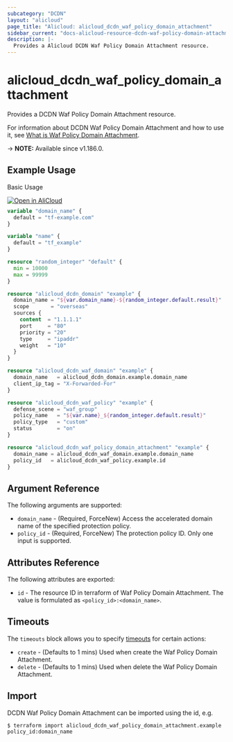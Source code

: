 ```yaml
---
subcategory: "DCDN"
layout: "alicloud"
page_title: "Alicloud: alicloud_dcdn_waf_policy_domain_attachment"
sidebar_current: "docs-alicloud-resource-dcdn-waf-policy-domain-attachment"
description: |-
  Provides a Alicloud DCDN Waf Policy Domain Attachment resource.
---
```


# alicloud_dcdn_waf_policy_domain_attachment

Provides a DCDN Waf Policy Domain Attachment resource.

For information about DCDN Waf Policy Domain Attachment and how to use it, see [What is Waf Policy Domain Attachment](https://www.alibabacloud.com/help/en/dcdn/developer-reference/api-dcdn-2018-01-15-modifydcdnwafpolicydomains).

-> **NOTE:** Available since v1.186.0.

## Example Usage

Basic Usage

<div style="display: block;margin-bottom: 40px;"><div class="oics-button" style="float: right;position: absolute;margin-bottom: 10px;">
  <a href="https://api.aliyun.com/api-tools/terraform?resource=alicloud_dcdn_waf_policy_domain_attachment&exampleId=2c02cf02-a544-d842-c633-f8e4f31a84c4a1eedca5&activeTab=example&spm=docs.r.dcdn_waf_policy_domain_attachment.0.2c02cf02a5&intl_lang=EN_US" target="_blank">
    <img alt="Open in AliCloud" src="https://img.alicdn.com/imgextra/i1/O1CN01hjjqXv1uYUlY56FyX_!!6000000006049-55-tps-254-36.svg" style="max-height: 44px; max-width: 100%;">
  </a>
</div></div>

```terraform
variable "domain_name" {
  default = "tf-example.com"
}

variable "name" {
  default = "tf_example"
}

resource "random_integer" "default" {
  min = 10000
  max = 99999
}

resource "alicloud_dcdn_domain" "example" {
  domain_name = "${var.domain_name}-${random_integer.default.result}"
  scope       = "overseas"
  sources {
    content  = "1.1.1.1"
    port     = "80"
    priority = "20"
    type     = "ipaddr"
    weight   = "10"
  }
}

resource "alicloud_dcdn_waf_domain" "example" {
  domain_name   = alicloud_dcdn_domain.example.domain_name
  client_ip_tag = "X-Forwarded-For"
}

resource "alicloud_dcdn_waf_policy" "example" {
  defense_scene = "waf_group"
  policy_name   = "${var.name}_${random_integer.default.result}"
  policy_type   = "custom"
  status        = "on"
}

resource "alicloud_dcdn_waf_policy_domain_attachment" "example" {
  domain_name = alicloud_dcdn_waf_domain.example.domain_name
  policy_id   = alicloud_dcdn_waf_policy.example.id
}
```

## Argument Reference

The following arguments are supported:

* `domain_name` - (Required, ForceNew) Access the accelerated domain name of the specified protection policy.
* `policy_id` - (Required, ForceNew) The protection policy ID. Only one input is supported.

## Attributes Reference

The following attributes are exported:

* `id` - The resource ID in terraform of Waf Policy Domain Attachment. The value is formulated as `<policy_id>:<domain_name>`.

## Timeouts

The `timeouts` block allows you to specify [timeouts](https://www.terraform.io/docs/configuration-0-11/resources.html#timeouts) for certain actions:

* `create` - (Defaults to 1 mins) Used when create the Waf Policy Domain Attachment.
* `delete` - (Defaults to 1 mins) Used when delete the Waf Policy Domain Attachment.

## Import

DCDN Waf Policy Domain Attachment can be imported using the id, e.g.

```shell
$ terraform import alicloud_dcdn_waf_policy_domain_attachment.example policy_id:domain_name
```